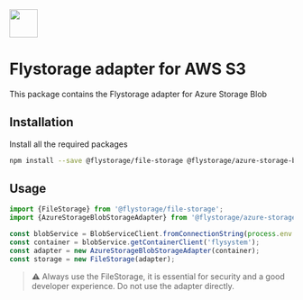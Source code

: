 <img src="https://avatars.githubusercontent.com/u/151840999" width="50px" height="50px" />

# Flystorage adapter for AWS S3

This package contains the Flystorage adapter for Azure Storage Blob

## Installation

Install all the required packages

```bash
npm install --save @flystorage/file-storage @flystorage/azure-storage-blob @azure/storage-blob
```

## Usage

```typescript
import {FileStorage} from '@flystorage/file-storage';
import {AzureStorageBlobStorageAdapter} from '@flystorage/azure-storage-blob';

const blobService = BlobServiceClient.fromConnectionString(process.env.AZURE_DSN!);
const container = blobService.getContainerClient('flysystem');
const adapter = new AzureStorageBlobStorageAdapter(container);
const storage = new FileStorage(adapter);
```

> ⚠️ Always use the FileStorage, it is essential for security and a good developer
> experience. Do not use the adapter directly.

